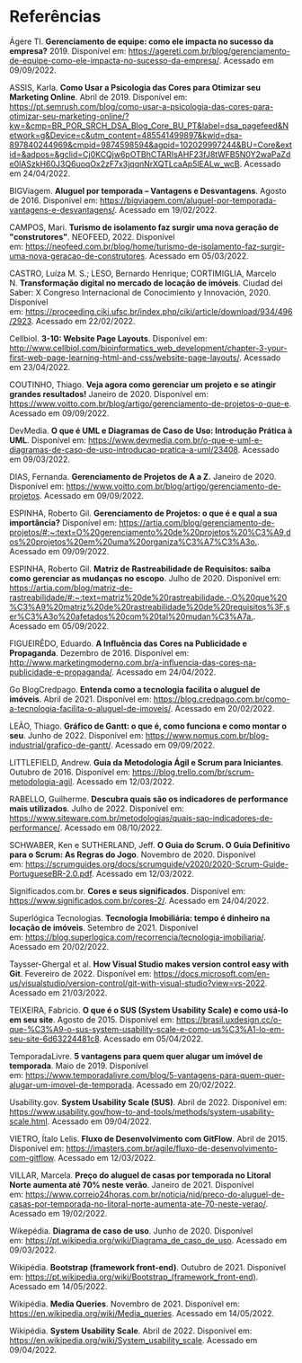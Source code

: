 # Referências

Ágere TI. **Gerenciamento de equipe: como ele impacta no sucesso da empresa?** 2019. Disponível em: <https://agereti.com.br/blog/gerenciamento-de-equipe-como-ele-impacta-no-sucesso-da-empresa/>. Acessado em 09/09/2022.

ASSIS, Karla. **Como Usar a Psicologia das Cores para Otimizar seu Marketing Online**. Abril de 2019. Disponível em: <https://pt.semrush.com/blog/como-usar-a-psicologia-das-cores-para-otimizar-seu-marketing-online/?kw=&cmp=BR_POR_SRCH_DSA_Blog_Core_BU_PT&label=dsa_pagefeed&Network=g&Device=c&utm_content=485541499897&kwid=dsa-897840244969&cmpid=9874598594&agpid=102029997244&BU=Core&extid=&adpos=&gclid=Cj0KCQjw6pOTBhCTARIsAHF23fJ8tWFB5N0Y2waPaZde0lASzkH60J3Q6uoqOx2zF7x3jqqnNrXQTLcaAp5lEALw_wcB>. Acessado em 24/04/2022.

BIGViagem. **Aluguel por temporada – Vantagens e Desvantagens**. Agosto de 2016. Disponível em: <https://bigviagem.com/aluguel-por-temporada-vantagens-e-desvantagens/>. Acessado em 19/02/2022.

CAMPOS, Mari. **Turismo de isolamento faz surgir uma nova geração de "construtores"**. NEOFEED, 2022. Disponível em: <https://neofeed.com.br/blog/home/turismo-de-isolamento-faz-surgir-uma-nova-geracao-de-construtores>. Acessado em 05/03/2022.

CASTRO, Luíza M. S.; LESO, Bernardo Henrique; CORTIMIGLIA, Marcelo N. **Transformação digital no mercado de locação de imóveis**. Ciudad del Saber: X Congreso Internacional de Conocimiento y Innovación, 2020. Disponível em: <https://proceeding.ciki.ufsc.br/index.php/ciki/article/download/934/496/2923>. Acessado em 22/02/2022.

Cellbiol. **3-10: Website Page Layouts**. Disponível em: <http://www.cellbiol.com/bioinformatics_web_development/chapter-3-your-first-web-page-learning-html-and-css/website-page-layouts/>. Acessado em 23/04/2022.

COUTINHO, Thiago. **Veja agora como gerenciar um projeto e se atingir grandes resultados!** Janeiro de 2020. Disponível em: <https://www.voitto.com.br/blog/artigo/gerenciamento-de-projetos-o-que-e>. Acessado em 09/09/2022.

DevMedia. **O que é UML e Diagramas de Caso de Uso: Introdução Prática à UML**. Disponível em: <https://www.devmedia.com.br/o-que-e-uml-e-diagramas-de-caso-de-uso-introducao-pratica-a-uml/23408>. Acessado em 09/03/2022.

DIAS, Fernanda. **Gerenciamento de Projetos de A a Z.** Janeiro de 2020. Disponível em: <https://www.voitto.com.br/blog/artigo/gerenciamento-de-projetos>. Acessado em 09/09/2022.

ESPINHA, Roberto Gil. **Gerenciamento de Projetos: o que é e qual a sua importância?** Disponível em: <https://artia.com/blog/gerenciamento-de-projetos/#:~:text=O%20gerenciamento%20de%20projetos%20%C3%A9,dos%20projetos%20em%20uma%20organiza%C3%A7%C3%A3o.>. Acessado em 09/09/2022.

ESPINHA, Roberto Gil. **Matriz de Rastreabilidade de Requisitos: saiba como gerenciar as mudanças no escopo**. Julho de 2020. Disponível em: <https://artia.com/blog/matriz-de-rastreabilidade/#:~:text=matriz%20de%20rastreabilidade.-,O%20que%20%C3%A9%20matriz%20de%20rastreabilidade%20de%20requisitos%3F,ser%C3%A3o%20afetados%20com%20tal%20mudan%C3%A7a.>. Acessado em 05/09/2022.

FIGUEIRÊDO, Eduardo. **A Influência das Cores na Publicidade e Propaganda**. Dezembro de 2016. Disponível em: <http://www.marketingmoderno.com.br/a-influencia-das-cores-na-publicidade-e-propaganda/>. Acessado em 24/04/2022.

Go BlogCredpago. **Entenda como a tecnologia facilita o aluguel de imóveis**. Abril de 2021. Disponível em: <https://blog.credpago.com.br/como-a-tecnologia-facilita-o-aluguel-de-imoveis/>. Acessado em 20/02/2022.

LEÃO, Thiago. **Gráfico de Gantt: o que é, como funciona e como montar o seu**. Junho de 2022. Disponível em: <https://www.nomus.com.br/blog-industrial/grafico-de-gantt/>. Acessado em 09/09/2022.

LITTLEFIELD, Andrew. **Guia da Metodologia Ágil e Scrum para Iniciantes**. Outubro de 2016. Disponível em: <https://blog.trello.com/br/scrum-metodologia-agil>. Acessado em 12/03/2022.

RABELLO, Guilherme. **Descubra quais são os indicadores de performance mais utilizados**. Julho de 2022. Disponível em: <https://www.siteware.com.br/metodologias/quais-sao-indicadores-de-performance/>. Acessado em 08/10/2022.

SCHWABER, Ken e SUTHERLAND, Jeff. **O Guia do Scrum. O Guia Definitivo para o Scrum: As Regras do Jogo**. Novembro de 2020. Disponível em: <https://scrumguides.org/docs/scrumguide/v2020/2020-Scrum-Guide-PortugueseBR-2.0.pdf>. Acessado em 12/03/2022.

Significados.com.br. **Cores e seus significados**. Disponível em: <https://www.significados.com.br/cores-2/>. Acessado em 24/04/2022.

Superlógica Tecnologias. **Tecnologia Imobiliária: tempo é dinheiro na locação de imóveis**. Setembro de 2021. Disponível em: <https://blog.superlogica.com/recorrencia/tecnologia-imobiliaria/>. Acessado em 20/02/2022.

Taysser-Ghergal et al. **How Visual Studio makes version control easy with Git**. Fevereiro de 2022. Disponível em: <https://docs.microsoft.com/en-us/visualstudio/version-control/git-with-visual-studio?view=vs-2022>. Acessado em 21/03/2022.

TEIXEIRA, Fabricio. **O que é o SUS (System Usability Scale) e como usá-lo em seu site**. Agosto de 2015. Disponível em: <https://brasil.uxdesign.cc/o-que-%C3%A9-o-sus-system-usability-scale-e-como-us%C3%A1-lo-em-seu-site-6d63224481c8>. Acessado em 05/04/2022.

TemporadaLivre. **5 vantagens para quem quer alugar um imóvel de temporada**. Maio de 2019. Disponível em: <https://www.temporadalivre.com/blog/5-vantagens-para-quem-quer-alugar-um-imovel-de-temporada>. Acessado em 20/02/2022.

Usability.gov. **System Usability Scale (SUS)**. Abril de 2022. Disponível em: <https://www.usability.gov/how-to-and-tools/methods/system-usability-scale.html>. Acessado em 09/04/2022.

VIETRO, Ítalo Lelis. **Fluxo de Desenvolvimento com GitFlow**. Abril de 2015. Disponível em: <https://imasters.com.br/agile/fluxo-de-desenvolvimento-com-gitflow>. Acessado em 12/03/2022.

VILLAR, Marcela. **Preço do aluguel de casas por temporada no Litoral Norte aumenta até 70% neste verão**. Janeiro de 2021. Disponível em: <https://www.correio24horas.com.br/noticia/nid/preco-do-aluguel-de-casas-por-temporada-no-litoral-norte-aumenta-ate-70-neste-verao/>. Acessado em 19/02/2022.

Wikepédia. **Diagrama de caso de uso**. Junho de 2020. Disponível em: <https://pt.wikipedia.org/wiki/Diagrama_de_caso_de_uso>. Acessado em 09/03/2022.

Wikipédia. **Bootstrap (framework front-end)**. Outubro de 2021. Disponível em: <https://pt.wikipedia.org/wiki/Bootstrap_(framework_front-end)>. Acessado em 14/05/2022.

Wikipédia. **Media Queries**. Novembro de 2021. Disponível em: <https://en.wikipedia.org/wiki/Media_queries>. Acessado em 14/05/2022.

Wikipédia. **System Usability Scale**. Abril de 2022. Disponível em: <https://en.wikipedia.org/wiki/System_usability_scale>. Acessado em 09/04/2022.
